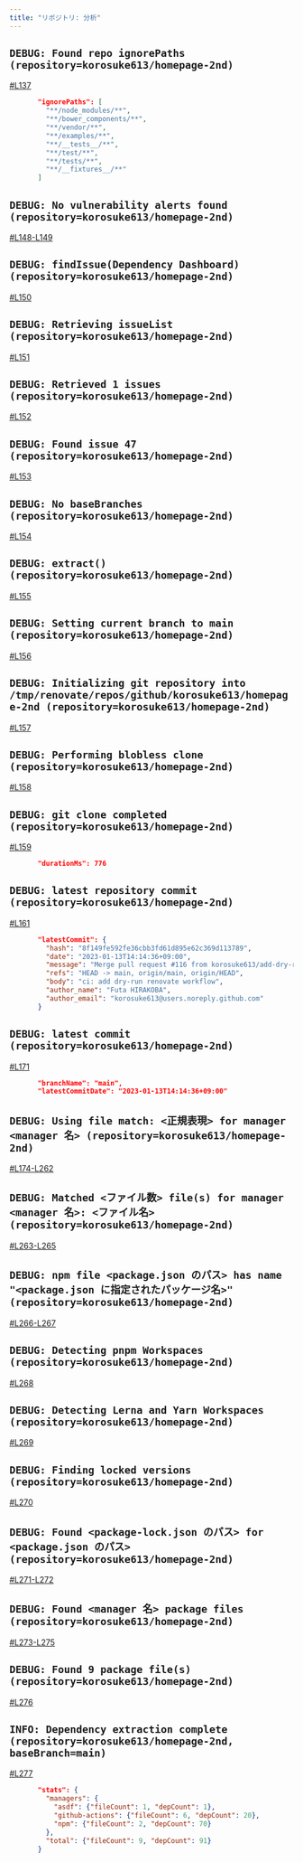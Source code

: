 ```yaml
---
title: "リポジトリ: 分析"
---
```



## `DEBUG: Found repo ignorePaths (repository=korosuke613/homepage-2nd)`

[#L137](https://github.com/korosuke613/zenn-articles/blob/read-all-renovate-log/books/try-read-all-renovate-log/renovate.log.json#L137)

```json
       "ignorePaths": [
         "**/node_modules/**",
         "**/bower_components/**",
         "**/vendor/**",
         "**/examples/**",
         "**/__tests__/**",
         "**/test/**",
         "**/tests/**",
         "**/__fixtures__/**"
       ]
```       

## `DEBUG: No vulnerability alerts found (repository=korosuke613/homepage-2nd)`

[#L148-L149](https://github.com/korosuke613/zenn-articles/blob/read-all-renovate-log/books/try-read-all-renovate-log/renovate.log.json#L148-L149)



## `DEBUG: findIssue(Dependency Dashboard) (repository=korosuke613/homepage-2nd)`

[#L150](https://github.com/korosuke613/zenn-articles/blob/read-all-renovate-log/books/try-read-all-renovate-log/renovate.log.json#L150)

## `DEBUG: Retrieving issueList (repository=korosuke613/homepage-2nd)`
[#L151](https://github.com/korosuke613/zenn-articles/blob/read-all-renovate-log/books/try-read-all-renovate-log/renovate.log.json#L151)


## `DEBUG: Retrieved 1 issues (repository=korosuke613/homepage-2nd)`

[#L152](https://github.com/korosuke613/zenn-articles/blob/read-all-renovate-log/books/try-read-all-renovate-log/renovate.log.json#L152)

## `DEBUG: Found issue 47 (repository=korosuke613/homepage-2nd)`
[#L153](https://github.com/korosuke613/zenn-articles/blob/read-all-renovate-log/books/try-read-all-renovate-log/renovate.log.json#L153)


## `DEBUG: No baseBranches (repository=korosuke613/homepage-2nd)`

[#L154](https://github.com/korosuke613/zenn-articles/blob/read-all-renovate-log/books/try-read-all-renovate-log/renovate.log.json#L154)

## `DEBUG: extract() (repository=korosuke613/homepage-2nd)`

[#L155](https://github.com/korosuke613/zenn-articles/blob/read-all-renovate-log/books/try-read-all-renovate-log/renovate.log.json#L155)

## `DEBUG: Setting current branch to main (repository=korosuke613/homepage-2nd)`

[#L156](https://github.com/korosuke613/zenn-articles/blob/read-all-renovate-log/books/try-read-all-renovate-log/renovate.log.json#L156)

## `DEBUG: Initializing git repository into /tmp/renovate/repos/github/korosuke613/homepage-2nd (repository=korosuke613/homepage-2nd)`

[#L157](https://github.com/korosuke613/zenn-articles/blob/read-all-renovate-log/books/try-read-all-renovate-log/renovate.log.json#L157)

## `DEBUG: Performing blobless clone (repository=korosuke613/homepage-2nd)`
[#L158](https://github.com/korosuke613/zenn-articles/blob/read-all-renovate-log/books/try-read-all-renovate-log/renovate.log.json#L158)

## `DEBUG: git clone completed (repository=korosuke613/homepage-2nd)`
[#L159](https://github.com/korosuke613/zenn-articles/blob/read-all-renovate-log/books/try-read-all-renovate-log/renovate.log.json#L159)

```json
       "durationMs": 776
```

## `DEBUG: latest repository commit (repository=korosuke613/homepage-2nd)`
[#L161](https://github.com/korosuke613/zenn-articles/blob/read-all-renovate-log/books/try-read-all-renovate-log/renovate.log.json#L161)

```json
       "latestCommit": {
         "hash": "8f149fe592fe36cbb3fd61d895e62c369d113789",
         "date": "2023-01-13T14:14:36+09:00",
         "message": "Merge pull request #116 from korosuke613/add-dry-run-renovate-workflow",
         "refs": "HEAD -> main, origin/main, origin/HEAD",
         "body": "ci: add dry-run renovate workflow",
         "author_name": "Futa HIRAKOBA",
         "author_email": "korosuke613@users.noreply.github.com"
       }
```

## `DEBUG: latest commit (repository=korosuke613/homepage-2nd)`
[#L171](https://github.com/korosuke613/zenn-articles/blob/read-all-renovate-log/books/try-read-all-renovate-log/renovate.log.json#L171)

```json
       "branchName": "main",
       "latestCommitDate": "2023-01-13T14:14:36+09:00"
```

## `DEBUG: Using file match: <正規表現> for manager <manager 名> (repository=korosuke613/homepage-2nd)`

[#L174-L262](https://github.com/korosuke613/zenn-articles/blob/read-all-renovate-log/books/try-read-all-renovate-log/renovate.log.json#L174-L262)

## `DEBUG: Matched <ファイル数> file(s) for manager <manager 名>: <ファイル名> (repository=korosuke613/homepage-2nd)`

[#L263-L265](https://github.com/korosuke613/zenn-articles/blob/read-all-renovate-log/books/try-read-all-renovate-log/renovate.log.json#L263-L265)

## `DEBUG: npm file <package.json のパス> has name "<package.json に指定されたパッケージ名>" (repository=korosuke613/homepage-2nd)`

[#L266-L267](https://github.com/korosuke613/zenn-articles/blob/read-all-renovate-log/books/try-read-all-renovate-log/renovate.log.json#L266-L267)

## `DEBUG: Detecting pnpm Workspaces (repository=korosuke613/homepage-2nd)`

[#L268](https://github.com/korosuke613/zenn-articles/blob/read-all-renovate-log/books/try-read-all-renovate-log/renovate.log.json#L268)

## `DEBUG: Detecting Lerna and Yarn Workspaces (repository=korosuke613/homepage-2nd)`

[#L269](https://github.com/korosuke613/zenn-articles/blob/read-all-renovate-log/books/try-read-all-renovate-log/renovate.log.json#L269)

## `DEBUG: Finding locked versions (repository=korosuke613/homepage-2nd)`

[#L270](https://github.com/korosuke613/zenn-articles/blob/read-all-renovate-log/books/try-read-all-renovate-log/renovate.log.json#L270)



## `DEBUG: Found <package-lock.json のパス> for <package.json のパス> (repository=korosuke613/homepage-2nd)`

[#L271-L272](https://github.com/korosuke613/zenn-articles/blob/read-all-renovate-log/books/try-read-all-renovate-log/renovate.log.json#L271-L272)

## `DEBUG: Found <manager 名> package files (repository=korosuke613/homepage-2nd)`

[#L273-L275](https://github.com/korosuke613/zenn-articles/blob/read-all-renovate-log/books/try-read-all-renovate-log/renovate.log.json#L273-L275)

## `DEBUG: Found 9 package file(s) (repository=korosuke613/homepage-2nd)`

[#L276](https://github.com/korosuke613/zenn-articles/blob/read-all-renovate-log/books/try-read-all-renovate-log/renovate.log.json#L276)

##  `INFO: Dependency extraction complete (repository=korosuke613/homepage-2nd, baseBranch=main)`

[#L277](https://github.com/korosuke613/zenn-articles/blob/read-all-renovate-log/books/try-read-all-renovate-log/renovate.log.json#L277)

```json
       "stats": {
         "managers": {
           "asdf": {"fileCount": 1, "depCount": 1},
           "github-actions": {"fileCount": 6, "depCount": 20},
           "npm": {"fileCount": 2, "depCount": 70}
         },
         "total": {"fileCount": 9, "depCount": 91}
       }
```









